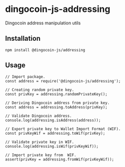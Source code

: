 # dingocoin-js-addressing
Dingocoin address manipulation utils

## Installation
`npm install @dingocoin-js/addressing`

## Usage
```
// Import package.
const address = require('@dingocoin-js/addressing');

// Creating random private key.
const privKey = addressing.randomPrivateKey();

// Deriving Dingocoin address from private key.
const address = addressing.toAddress(privKey);

// Validate Dingocoin address.
console.log(addressing.isAddress(address));

// Export private key to Wallet Import Format (WIF).
const privKeyWif = addressing.toWif(privKey);

// Validate private key in WIF.
console.log(addressing.isWif(privKeyWif));

// Import private key from  WIF.
assert(privKey = addressing.fromWif(privKeyWif));
```


